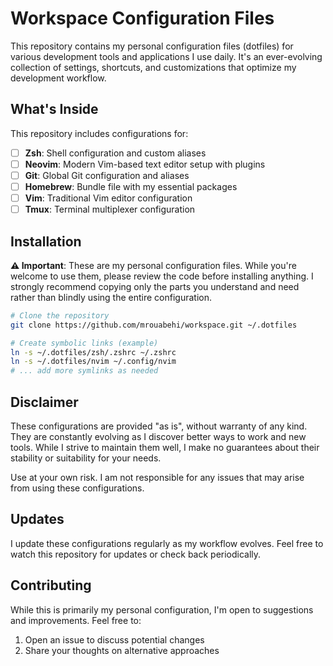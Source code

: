 # Workspace Configuration Files

This repository contains my personal configuration files (dotfiles) for various development tools and applications I use daily. It's an ever-evolving collection of settings, shortcuts, and customizations that optimize my development workflow.

## What's Inside

This repository includes configurations for:

- [ ] **Zsh**: Shell configuration and custom aliases
- [ ] **Neovim**: Modern Vim-based text editor setup with plugins
- [ ] **Git**: Global Git configuration and aliases
- [ ] **Homebrew**: Bundle file with my essential packages
- [ ] **Vim**: Traditional Vim editor configuration
- [ ] **Tmux**: Terminal multiplexer configuration

## Installation

**⚠️ Important**: These are my personal configuration files. While you're welcome to use them, please review the code before installing anything. I strongly recommend copying only the parts you understand and need rather than blindly using the entire configuration.

```bash
# Clone the repository
git clone https://github.com/mrouabehi/workspace.git ~/.dotfiles

# Create symbolic links (example)
ln -s ~/.dotfiles/zsh/.zshrc ~/.zshrc
ln -s ~/.dotfiles/nvim ~/.config/nvim
# ... add more symlinks as needed
```

## Disclaimer

These configurations are provided "as is", without warranty of any kind. They are constantly evolving as I discover better ways to work and new tools. While I strive to maintain them well, I make no guarantees about their stability or suitability for your needs.

Use at your own risk. I am not responsible for any issues that may arise from using these configurations.

## Updates

I update these configurations regularly as my workflow evolves. Feel free to watch this repository for updates or check back periodically.

## Contributing

While this is primarily my personal configuration, I'm open to suggestions and improvements. Feel free to:

1. Open an issue to discuss potential changes
2. Share your thoughts on alternative approaches

